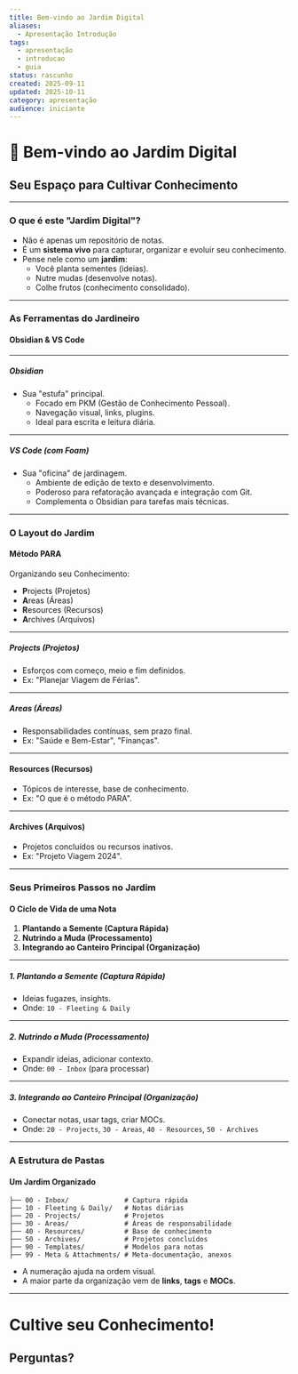 ```yaml
---
title: Bem-vindo ao Jardim Digital
aliases:
  - Apresentação Introdução
tags:
  - apresentação
  - introducao
  - guia
status: rascunho
created: 2025-09-11
updated: 2025-10-11
category: apresentação
audience: iniciante
---
```


# 🌱 Bem-vindo ao Jardim Digital

## Seu Espaço para Cultivar Conhecimento

---

### O que é este "Jardim Digital"?

*   Não é apenas um repositório de notas.
*   É um **sistema vivo** para capturar, organizar e evoluir seu conhecimento.
*   Pense nele como um **jardim**:
    *   Você planta sementes (ideias).
    *   Nutre mudas (desenvolve notas).
    *   Colhe frutos (conhecimento consolidado).

---

### As Ferramentas do Jardineiro

#### Obsidian & VS Code

---

##### Obsidian

*   Sua "estufa" principal.
    *   Focado em PKM (Gestão de Conhecimento Pessoal).
    *   Navegação visual, links, plugins.
    *   Ideal para escrita e leitura diária.

---

##### VS Code (com Foam)

*   Sua "oficina" de jardinagem.
    *   Ambiente de edição de texto e desenvolvimento.
    *   Poderoso para refatoração avançada e integração com Git.
    *   Complementa o Obsidian para tarefas mais técnicas.

---

### O Layout do Jardim

#### Método PARA

Organizando seu Conhecimento:

* **P**rojects (Projetos)
* **A**reas (Áreas)
* **R**esources (Recursos)
* **A**rchives (Arquivos)

---

##### Projects (Projetos)

*   Esforços com começo, meio e fim definidos.
*   Ex: "Planejar Viagem de Férias".

---

##### Areas (Áreas)

*   Responsabilidades contínuas, sem prazo final.
*   Ex: "Saúde e Bem-Estar", "Finanças".

---

#### Resources (Recursos)

*   Tópicos de interesse, base de conhecimento.
*   Ex: "O que é o método PARA".

---

#### Archives (Arquivos)

*   Projetos concluídos ou recursos inativos.
*   Ex: "Projeto Viagem 2024".

---

### Seus Primeiros Passos no Jardim

#### O Ciclo de Vida de uma Nota

1.  **Plantando a Semente (Captura Rápida)**
2.  **Nutrindo a Muda (Processamento)**
3.  **Integrando ao Canteiro Principal (Organização)**

---

##### 1. Plantando a Semente (Captura Rápida)

*   Ideias fugazes, insights.
*   Onde: `10 - Fleeting & Daily`

---

##### 2. Nutrindo a Muda (Processamento)

*   Expandir ideias, adicionar contexto.
*   Onde: `00 - Inbox` (para processar)

---

 ##### 3. Integrando ao Canteiro Principal (Organização)
 
*   Conectar notas, usar tags, criar MOCs.
*   Onde: `20 - Projects`, `30 - Areas`, `40 - Resources`, `50 - Archives`

---

### A Estrutura de Pastas
#### Um Jardim Organizado

```
├── 00 - Inbox/              # Captura rápida
├── 10 - Fleeting & Daily/   # Notas diárias
├── 20 - Projects/           # Projetos
├── 30 - Areas/              # Áreas de responsabilidade
├── 40 - Resources/          # Base de conhecimento
├── 50 - Archives/           # Projetos concluídos
├── 90 - Templates/          # Modelos para notas
├── 99 - Meta & Attachments/ # Meta-documentação, anexos
```

*   A numeração ajuda na ordem visual.
*   A maior parte da organização vem de **links**, **tags** e **MOCs**.

---

# Cultive seu Conhecimento!

## Perguntas?
